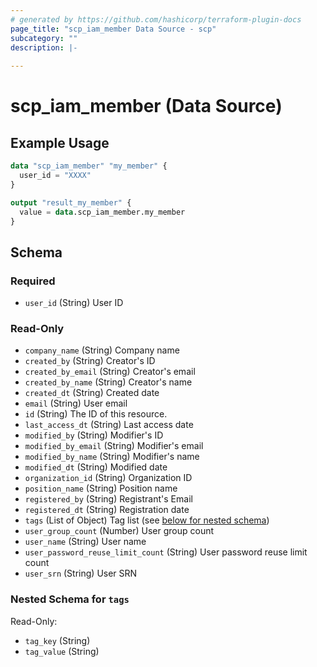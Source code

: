 ```yaml
---
# generated by https://github.com/hashicorp/terraform-plugin-docs
page_title: "scp_iam_member Data Source - scp"
subcategory: ""
description: |-
  
---
```


# scp_iam_member (Data Source)



## Example Usage

```terraform
data "scp_iam_member" "my_member" {
  user_id = "XXXX"
}

output "result_my_member" {
  value = data.scp_iam_member.my_member
}
```

<!-- schema generated by tfplugindocs -->
## Schema

### Required

- `user_id` (String) User ID

### Read-Only

- `company_name` (String) Company name
- `created_by` (String) Creator's ID
- `created_by_email` (String) Creator's email
- `created_by_name` (String) Creator's name
- `created_dt` (String) Created date
- `email` (String) User email
- `id` (String) The ID of this resource.
- `last_access_dt` (String) Last access date
- `modified_by` (String) Modifier's ID
- `modified_by_email` (String) Modifier's email
- `modified_by_name` (String) Modifier's name
- `modified_dt` (String) Modified date
- `organization_id` (String) Organization ID
- `position_name` (String) Position name
- `registered_by` (String) Registrant's Email
- `registered_dt` (String) Registration date
- `tags` (List of Object) Tag list (see [below for nested schema](#nestedatt--tags))
- `user_group_count` (Number) User group count
- `user_name` (String) User name
- `user_password_reuse_limit_count` (String) User password reuse limit count
- `user_srn` (String) User SRN

<a id="nestedatt--tags"></a>
### Nested Schema for `tags`

Read-Only:

- `tag_key` (String)
- `tag_value` (String)


